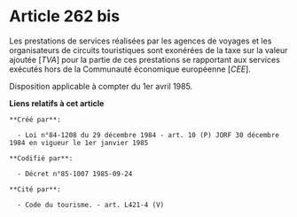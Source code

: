 # Article 262 bis

Les prestations de services réalisées par les agences de voyages et les organisateurs de circuits touristiques sont exonérées
de la taxe sur la valeur ajoutée [*TVA*] pour la partie de ces prestations se rapportant aux services exécutés hors de la
Communauté économique européenne [*CEE*].

Disposition applicable à compter du 1er avril 1985.

**Liens relatifs à cet article**

	**Créé par**:

	  - Loi n°84-1208 du 29 décembre 1984 - art. 10 (P) JORF 30 décembre 1984 en vigueur le 1er janvier 1985

	**Codifié par**:

	  - Décret n°85-1007 1985-09-24

	**Cité par**:

	  - Code du tourisme. - art. L421-4 (V)
